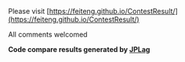 Please visit [https://feiteng.github.io/ContestResult/](https://feiteng.github.io/ContestResult/)

All comments welcomed


**Code compare results generated by [JPLag](https://github.com/jplag/jplag)**
